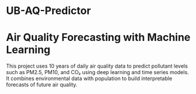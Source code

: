# UB-AQ-Predictor

#  Air Quality Forecasting with Machine Learning

This project uses 10 years of daily air quality data to predict pollutant levels such as PM2.5, PM10, and CO₂ using deep learning and time series models. It combines environmental data with population to build interpretable forecasts of future air quality.
